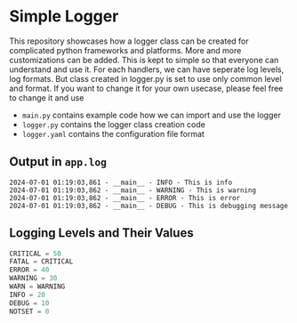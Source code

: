 # Simple Logger
This repository showcases how a logger class can be created for complicated python frameworks and platforms.
More and more customizations can be added. This is kept to simple so that everyone can understand and use it.
For each handlers, we can have seperate log levels, log formats. But class created in logger.py is set to use only common level and format. If you want to change it for your own usecase, please feel free to change it and use


- `main.py` contains example code how we can import and use the logger
- `logger.py` contains the logger class creation code
- `logger.yaml` contains the configuration file format

## Output in `app.log`
```log
2024-07-01 01:19:03,861 - __main__ - INFO - This is info
2024-07-01 01:19:03,862 - __main__ - WARNING - This is warning
2024-07-01 01:19:03,862 - __main__ - ERROR - This is error
2024-07-01 01:19:03,862 - __main__ - DEBUG - This is debugging message
```
## Logging Levels and Their Values
```python
CRITICAL = 50
FATAL = CRITICAL
ERROR = 40
WARNING = 30
WARN = WARNING
INFO = 20
DEBUG = 10
NOTSET = 0
```

